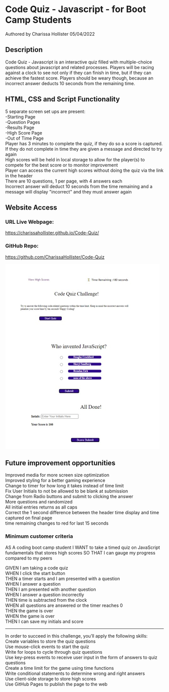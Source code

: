 # Code Quiz - Javascript - for Boot Camp Students

Authored by Charissa Hollister 05/04/2022

## Description

Code Quiz - Javascript is an interactive quiz filled with multiple-choice questions about javascript and related processes. Players will be racing against a clock to see not only if they can finish in time, but if they can achieve the fastest score. Players should be weary though, because an incorrect answer deducts 10 seconds from the remaining time. <br />

## HTML, CSS and Script Functionality

5 separate screen set ups are present:<br />
-Starting Page<br />
-Question Pages<br />
-Results Page<br />
-High Score Page<br />
-Out of Time Page<br />
Player has 3 minutes to complete the quiz, if they do so a score is captured. If they do not complete in time they are given a message and directed to try again<br />
High scores will be held in local storage to allow for the player(s) to compete for the best score or to monitor improvement<br />
Player can access the current high scores without doing the quiz via the link in the header<br />
There are 10 questions, 1 per page, with 4 answers each<br />
Incorrect answer will deduct 10 seconds from the time remaining and a message will display "incorrect" and they must answer again<br />

## Website Access

### URL Live Webpage:

https://charissahollister.github.io/Code-Quiz/

### GitHub Repo:

https://github.com/CharissaHollister/Code-Quiz

![ScreenShot](./assets/images/ScreenshotWebPage.jpg)

## Future improvement opportunities

Improved media for more screen size optimization<br />
Improved styling for a better gaming experience<br />
Change to timer for how long it takes instead of time limit<br />
Fix User Initials to not be allowed to be blank at submission <br />
Change from Radio buttons and submit to clicking the answer<br />
More questions and randomized<br />
All initial entries returns as all caps<br />
Correct the 1 second difference between the header time display and time captured on final page<br />
time remaining changes to red for last 15 seconds<br />

### Minimum customer criteria

AS A coding boot camp student
I WANT to take a timed quiz on JavaScript fundamentals that stores high scores
SO THAT I can gauge my progress compared to my peers<br />

GIVEN I am taking a code quiz<br />
WHEN I click the start button<br />
THEN a timer starts and I am presented with a question<br />
WHEN I answer a question<br />
THEN I am presented with another question<br />
WHEN I answer a question incorrectly<br />
THEN time is subtracted from the clock<br />
WHEN all questions are answered or the timer reaches 0<br />
THEN the game is over<br />
WHEN the game is over<br />
THEN I can save my initials and score<br />

---

In order to succeed in this challenge, you’ll apply the following skills:<br />
Create variables to store the quiz questions<br />
Use mouse-click events to start the quiz<br />
Write for loops to cycle through quiz questions<br />
Use key-press events to receive user input in the form of answers to quiz questions<br />
Create a time limit for the game using time functions<br />
Write conditional statements to determine wrong and right answers<br />
Use client-side storage to store high scores<br />
Use GitHub Pages to publish the page to the web<br />
